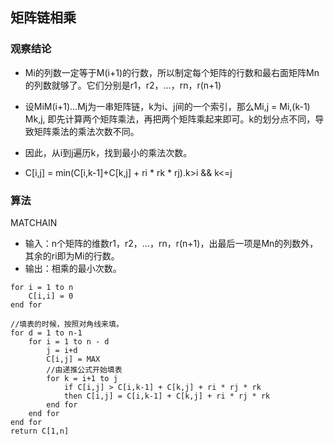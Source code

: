 ## 矩阵链相乘
### 观察结论
* Mi的列数一定等于M(i+1)的行数，所以制定每个矩阵的行数和最右面矩阵Mn的列数就够了。它们分别是r1，r2，...，rn，r(n+1)

* 设MiM(i+1)...Mj为一串矩阵链，k为i、j间的一个索引，那么Mi,j = Mi,(k-1) Mk,j, 即先计算两个矩阵乘法，再把两个矩阵乘起来即可。k的划分点不同，导致矩阵乘法的乘法次数不同。
* 因此，从i到j遍历k，找到最小的乘法次数。
* C[i,j] = min(C[i,k-1]+C[k,j] + ri * rk * rj).k>i && k<=j

### 算法
MATCHAIN
* 输入：n个矩阵的维数r1，r2，...，rn，r(n+1)，出最后一项是Mn的列数外，其余的ri即为Mi的行数。
* 输出：相乘的最小次数。
```
for i = 1 to n
    C[i,i] = 0
end for

//填表的时候，按照对角线来填。
for d = 1 to n-1
    for i = 1 to n - d
        j = i+d
        C[i,j] = MAX
        //由递推公式开始填表
        for k = i+1 to j
            if C[i,j] > C[i,k-1] + C[k,j] + ri * rj * rk
            then C[i,j] = C[i,k-1] + C[k,j] + ri * rj * rk
        end for
    end for
end for
return C[1,n]
```
